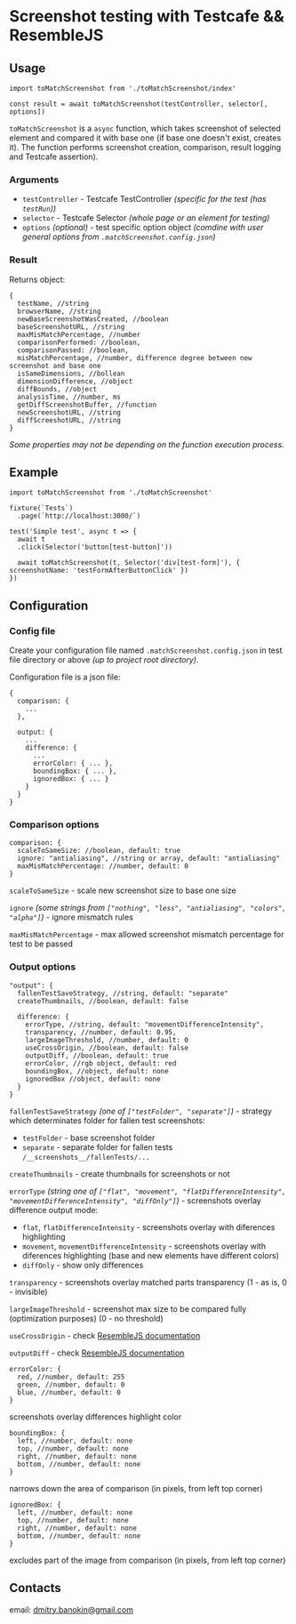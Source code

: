 Screenshot testing with Testcafe && ResembleJS
=====================

Usage
-----------------------------------
```
import toMatchScreenshot from './toMatchScreenshot/index'

const result = await toMatchScreenshot(testController, selector[, options])
```

`toMatchScreenshot` is a `async` function, which takes screenshot of selected element and compared it with base one (if base one doesn't exist, creates it). The function performs screenshot creation, comparison, result logging and Testcafe assertion).

### Arguments
* `testController` - Testcafe TestController _(specific for the test (has `testRun`))_
* `selector` - Testcafe Selector _(whole page or an element for testing)_
* `options` _(optional)_ - test specific option object _(comdine with user general options from `.matchScreenshot.config.json`)_

### Result
Returns object:
```
{
  testName, //string
  browserName, //string
  newBaseScreenshotWasCreated, //boolean
  baseScreenshotURL, //string
  maxMisMatchPercentage, //number
  comparisonPerformed: //boolean,
  comparisonPassed: //boolean,
  misMatchPercentage, //number, difference degree between new screenshot and base one
  isSameDimensions, //bollean
  dimensionDifference, //object
  diffBounds, //object
  analysisTime, //number, ms
  getDiffScreenshotBuffer, //function
  newScreenshotURL, //string
  diffScreeshotURL, //string
}
```
_Some properties may not be depending on the function execution process._

Example
-----------------------------------
```import { Selector } from 'testcafe'
import toMatchScreenshot from './toMatchScreenshot'

fixture(`Tests`)
  .page(`http://localhost:3000/`)

test('Simple test', async t => {
  await t
  .click(Selector('button[test-button]'))

  await toMatchScreenshot(t, Selector('div[test-form]'), { screenshotName: 'testFormAfterButtonClick' })
})
```

Configuration
-----------------------------------
### Config file

Create your configuration file named `.matchScreenshot.config.json` in test file directory or above _(up to project root directory)_.

Configuration file is a json file:

```
{
  comparison: {
    ...
  },

  output: {
    ...
    difference: {
      ...
      errorColor: { ... },
      boundingBox: { ... },
      ignoredBox: { ... }
    }
  }
}
```

### Comparison options
```
comparison: {
  scaleToSameSize: //boolean, default: true
  ignore: "antialiasing", //string or array, default: "antialiasing"
  maxMisMatchPercentage: //number, default: 0
}
```
`scaleToSameSize` - scale new screenshot size to base one size

`ignore` _(some strings from `["nothing", "less", "antialiasing", "colors", "alpha"]`)_ - ignore mismatch rules

`maxMisMatchPercentage` - max allowed screenshot mismatch percentage for test to be passed

### Output options
```
"output": {
  fallenTestSaveStrategy, //string, default: "separate"
  createThumbnails, //boolean, default: false

  difference: {
    errorType, //string, default: "movementDifferenceIntensity",
    transparency, //number, default: 0.95,
    largeImageThreshold, //number, default: 0
    useCrossOrigin, //boolean, default: false
    outputDiff, //boolean, default: true
    errorColor, //rgb object, default: red
    boundingBox, //object, default: none
    ignoredBox //object, default: none
  }
}
```
`fallenTestSaveStrategy` _(one of `["testFolder", "separate"]`)_ - strategy which determinates folder for fallen test screenshots:
  * `testFolder` - base screenshot folder
  * `separate` - separate folder for fallen tests `/__screenshots__/fallenTests/...`

`createThumbnails` - create thumbnails for screenshots or not

`errorType` _(string one of `["flat", "movement", "flatDifferenceIntensity", "movementDifferenceIntensity", "diffOnly"]`)_ - screenshots overlay difference output mode:
  * `flat`, `flatDifferenceIntensity` - screenshots overlay with diferences highlighting
  * `movement`, `movementDifferenceIntensity` - screenshots overlay with diferences highlighting (base and new elements have different colors)
  * `diffOnly` - show only differences

`transparency` - screenshots overlay matched parts transparency (1 - as is, 0 - invisible)

`largeImageThreshold` - screenshot max size to be compared fully (optimization purposes) (0 - no threshold)

`useCrossOrigin` - check [ResembleJS documentation](https://github.com/HuddleEng/Resemble.js)

`outputDiff` - check [ResembleJS documentation](https://github.com/HuddleEng/Resemble.js)

```
errorColor: {
  red, //number, default: 255
  green, //number, default: 0
  blue, //number, default: 0
}
```
screenshots overlay differences highlight color

```
boundingBox: {
  left, //number, default: none
  top, //number, default: none
  right, //number, default: none
  bottom, //number, default: none
}
```
narrows down the area of comparison (in pixels, from left top corner)

```
ignoredBox: {
  left, //number, default: none
  top, //number, default: none
  right, //number, default: none
  bottom, //number, default: none
}
```
excludes part of the image from comparison (in pixels, from left top corner)

Contacts
-----------------------------------
email: [dmitry.banokin@gmail.com](mailto:dmitry.banokin@gmail.com)
